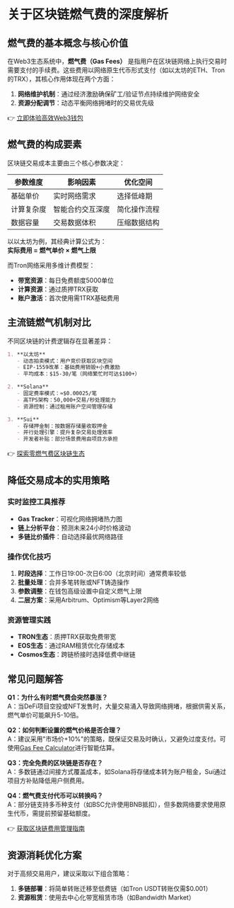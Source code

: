 # 关于区块链燃气费的深度解析

## 燃气费的基本概念与核心价值

在Web3生态系统中，**燃气费（Gas Fees）** 是指用户在区块链网络上执行交易时需要支付的手续费。这些费用以网络原生代币形式支付（如以太坊的ETH、Tron的TRX），其核心作用体现在两个方面：

1. **网络维护机制**：通过经济激励确保矿工/验证节点持续维护网络安全
2. **资源分配调节**：动态平衡网络拥堵时的交易优先级

👉 [立即体验高效Web3钱包](https://bit.ly/okx_welcome)

## 燃气费的构成要素

区块链交易成本主要由三个核心参数决定：

| 参数维度 | 影响因素 | 优化空间 |
|---------|---------|---------|
| 基础单价 | 实时网络需求 | 选择低峰期 |
| 计算复杂度 | 智能合约交互深度 | 简化操作流程 |
| 数据容量 | 交易数据体积 | 压缩数据结构 |

以以太坊为例，其经典计算公式为：  
**实际费用 = 燃气单价 × 燃气上限**

而Tron网络采用多维计费模型：
- **带宽资源**：每日免费额度5000单位
- **计算资源**：通过质押TRX获取
- **账户激活**：首次使用需1TRX基础费用

## 主流链燃气机制对比

不同区块链的计费逻辑存在显著差异：

```markdown
1. **以太坊**
   - 动态拍卖模式：用户竞价获取区块空间
   - EIP-1559改革：基础费用销毁+小费激励
   - 平均成本：$15-30/笔（网络繁忙时可达$100+）

2. **Solana**
   - 固定费率模式：≈$0.00025/笔
   - 高TPS架构：50,000+交易/秒处理能力
   - 资源控制：通过租用账户空间管理存储

3. **Sui**
   - 存储押金制：按数据存储量收取押金
   - 并行处理引擎：提升复杂交易处理效率
   - 开发者补贴：部分场景费用由项目方承担
```

👉 [探索零燃气费区块链生态](https://bit.ly/okx_welcome)

## 降低交易成本的实用策略

### 实时监控工具推荐
- **Gas Tracker**：可视化网络拥堵热力图
- **链上分析平台**：预测未来24小时价格波动
- **多链比价插件**：自动选择最优网络路径

### 操作优化技巧
1. **时段选择**：工作日19:00-次日6:00（北京时间）通常费率较低
2. **批量处理**：合并多笔转账或NFT铸造操作
3. **参数调整**：在钱包高级设置中自定义燃气上限
4. **二层方案**：采用Arbitrum、Optimism等Layer2网络

### 资源管理实践
- **TRON生态**：质押TRX获取免费带宽
- **EOS生态**：通过RAM租赁优化存储成本
- **Cosmos生态**：跨链桥接时选择低费中继链

## 常见问题解答

**Q1：为什么有时燃气费会突然暴涨？**  
A：当DeFi项目空投或NFT发售时，大量交易涌入导致网络拥堵，根据供需关系，燃气单价可能飙升5-10倍。

**Q2：如何判断设置的燃气价格是否合理？**  
A：建议采用"市场价+10%"的策略，既保证交易及时确认，又避免过度支付。可使用[Gas Fee Calculator](https://bit.ly/okx_welcome)进行智能估算。

**Q3：完全免费的区块链是否存在？**  
A：多数链通过间接方式覆盖成本，如Solana将存储成本转为账户租金，Sui通过项目方补贴降低用户侧费用。

**Q4：燃气费支付代币可以转换吗？**  
A：部分链支持多币种支付（如BSC允许使用BNB抵扣），但多数网络要求使用原生代币，需提前预留基础额度。

👉 [获取区块链费用管理指南](https://bit.ly/okx_welcome)

## 资源消耗优化方案

对于高频交易用户，建议采取以下组合策略：

1. **多链部署**：将简单转账迁移至低费链（如Tron USDT转账仅需$0.001）
2. **资源租赁**：使用去中心化带宽租赁市场（如Bandwidth Market）